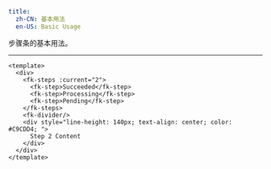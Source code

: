 ```yaml
title:
  zh-CN: 基本用法
  en-US: Basic Usage
```


步骤条的基本用法。

---


```vue { "component": true } 
<template>
  <div>
    <fk-steps :current="2">
      <fk-step>Succeeded</fk-step>
      <fk-step>Processing</fk-step>
      <fk-step>Pending</fk-step>
    </fk-steps>
    <fk-divider/>
    <div style="line-height: 140px; text-align: center; color: #C9CDD4; ">
      Step 2 Content
    </div>
  </div>
</template>
```
